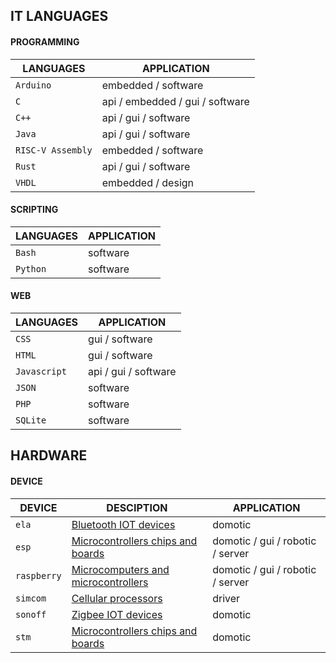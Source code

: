 ## IT LANGUAGES

#### PROGRAMMING

|LANGUAGES|APPLICATION|
|---------|-----------|
|`Arduino`|embedded / software|
|`C`|api / embedded / gui / software|
|`C++`|api / gui / software|
|`Java`|api / gui / software|
|`RISC-V Assembly`|embedded / software|
|`Rust`|api / gui / software|
|`VHDL`|embedded / design|

#### SCRIPTING

|LANGUAGES|APPLICATION|
|---------|-----------|
|`Bash`|software|
|`Python`|software|

#### WEB

|LANGUAGES|APPLICATION|
|---------|-----------|
|`CSS`|gui / software|
|`HTML`|gui / software|
|`Javascript`|api / gui / software|
|`JSON`|software|
|`PHP`|software|
|`SQLite`|software|

## HARDWARE

#### DEVICE

|DEVICE|DESCIPTION|APPLICATION|
|------|----------|-----------|
|`ela`|[Bluetooth IOT devices](https://elainnovation.com/beacon-bluetooth/)|domotic|
|`esp`|[Microcontrollers chips and boards](https://www.espressif.com/)|domotic / gui / robotic / server|
|`raspberry`|[Microcomputers and microcontrollers](https://www.raspberrypi.com/)|domotic / gui / robotic / server|
|`simcom`|[Cellular processors](https://www.simcom.com/)|driver|
|`sonoff`|[Zigbee IOT devices](https://sonoff.tech/fr-fr)|domotic|
|`stm`|[Microcontrollers chips and boards](https://www.st.com/content/st_com/en.html)|domotic|
